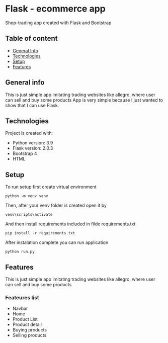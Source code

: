 # Flask - ecommerce app
 Shop-trading app created with Flask and Bootstrap

## Table of content

  * [ General Info](#general-info) 
  * [Technologies](#technologies)
  * [Setup](#setup)
  * [Features](#features)

## General info
This is just simple app imitating trading websites like allegro, where user can sell and buy some products
App is very simple because I just wanted to show that I can use Flask.

## Technologies
Project is created with:
* Python version: 3.9
* Flask version: 2.0.3
* Bootstrap 4
* HTML 

## Setup
To run setup first create virtual environment
```
python -m venv venv
```
Then, after your venv folder is created open it by 
```
venv\scripts\activate
```
And then install requirements included in filde requirements.txt
```
pip install -r requirements.txt
```
After instalation complete you can run application
```
python run.py
```

## Features
This is just simple app imitating trading websites like allegro, where user can sell and buy some products
### Feateures list
* Navbar
* Home
* Product List
* Product detail
* Buying products
* Selling products



